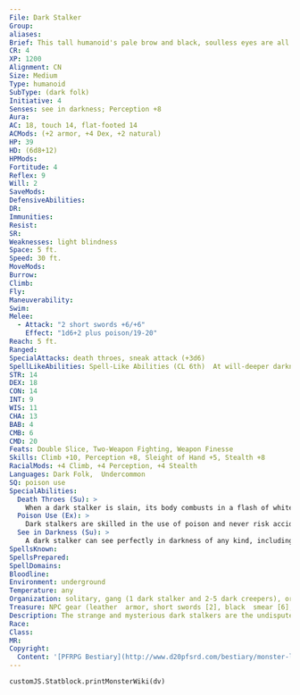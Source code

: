 ```yaml
---
File: Dark Stalker
Group: 
aliases: 
Brief: This tall humanoid's pale brow and black, soulless eyes are all that can be seen above a black scarf wrapped around its face.
CR: 4
XP: 1200
Alignment: CN
Size: Medium
Type: humanoid
SubType: (dark folk)
Initiative: 4
Senses: see in darkness; Perception +8
Aura: 
AC: 18, touch 14, flat-footed 14
ACMods: (+2 armor, +4 Dex, +2 natural)
HP: 39
HD: (6d8+12)
HPMods: 
Fortitude: 4
Reflex: 9
Will: 2
SaveMods: 
DefensiveAbilities: 
DR: 
Immunities: 
Resist: 
SR: 
Weaknesses: light blindness
Space: 5 ft.
Speed: 30 ft.
MoveMods: 
Burrow: 
Climb: 
Fly: 
Maneuverability: 
Swim: 
Melee: 
  - Attack: "2 short swords +6/+6"
    Effect: "1d6+2 plus poison/19-20"
Reach: 5 ft.
Ranged: 
SpecialAttacks: death throes, sneak attack (+3d6)
SpellLikeAbilities: Spell-Like Abilities (CL 6th)  At will-deeper darkness, detect magic, fog cloud
STR: 14
DEX: 18
CON: 14
INT: 9
WIS: 11
CHA: 13
BAB: 4
CMB: 6
CMD: 20
Feats: Double Slice, Two-Weapon Fighting, Weapon Finesse
Skills: Climb +10, Perception +8, Sleight of Hand +5, Stealth +8
RacialMods: +4 Climb, +4 Perception, +4 Stealth
Languages: Dark Folk,  Undercommon
SQ: poison use
SpecialAbilities:
  Death Throes (Su): >
    When a dark stalker is slain, its body combusts in a flash of white-hot flame. This acts like a fireball that deals 3d6 points of fire damage to all creatures within a 20-foot-radius burst. A DC 15 Reflex save halves this damage.  A dark stalker's gear and treasure are unaffected by this explosion. This save is Constitution-based.
  Poison Use (Ex): >
    Dark stalkers are skilled in the use of poison and never risk accidentally poisoning themselves. Like their diminutive kin, the dark creepers, dark stalkers use black poison on their weapons and generally carry six doses on them.  Black Smear-injury; save Fort DC 15; frequency 1/round for 6 rounds; effect 1d2 Str; cure 1 save. The poison DC is Constitution-based.
  See in Darkness (Su): >
    A dark stalker can see perfectly in darkness of any kind, including that created by deeper darkness.
SpellsKnown: 
SpellsPrepared: 
SpellDomains: 
Bloodline: 
Environment: underground
Temperature: any
Organization: solitary, gang (1 dark stalker and 2-5 dark creepers), or clan (20-80 dark creepers plus 1 dark stalker per 20 dark creepers)
Treasure: NPC gear (leather  armor, short swords [2], black  smear [6], other treasure)
Description: The strange and mysterious dark stalkers are the undisputed leaders of dark folk society. Deep underground, these creatures dwell in strange villages (some rumors suggest entire cities) built of stone and fungus in remote caverns where they are served and worshiped by their coarser, diminutive kin, the dark creepers. Dark stalkers come to the surface rarely, but when they do it is on a mission, and with a force of creatures such that it never ends well for those they seek to rob or torment.  Dark stalkers are tall, frail humanoids with incredibly pale skin. They constantly wear multiple layers of dark cloth and black leather armor, yet unlike their lesser kin, a dark stalker's garb is always clean and spotless. Each dark stalker carries a pair of short swords- they prefer these weapons to all others. Dark stalkers are 6 feet tall and weigh 100 pounds.  In a fight, dark stalkers are not above sacrif icing lesser creatures, including dark creepers, to win the day or cover their retreat if things go poorly. They hate well-lit areas and always prefer to fight under the cover of deeper darkness. Dark stalkers rarely fight to the death if it can be avoided, preferring to slip away if things begin to look grim.  The origins of the dark stalkers and the dark creepers are shrouded in mystery, made more difficult to decipher by the fact that the dark stalkers do not keep records of their history. Many scholars believe that, just as the drow descended from elves, so too must the dark folk have descended from humanity, their eerie powers and spell-like abilities the result of generation upon generation of devotion to profane and sinister magic.  Alas, the truth of the race's history may never be known.
Race: 
Class: 
MR: 
Copyright:
  Content: '[PFRPG Bestiary](http://www.d20pfsrd.com/bestiary/monster-listings/humanoids/dark-stalker)'
---
```

```dataviewjs
customJS.Statblock.printMonsterWiki(dv)
```
